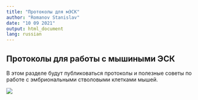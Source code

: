 ```yaml
---
title: "Протоколы для мЭСК"
author: "Romanov Stanislav"
date: "10 09 2021"
output: html_document
lang: russian
---
```


## Протоколы для работы с мышиными ЭСК

В этом разделе будут публиковаться протоколы и полезные советы по работе с эмбриональными стволовыми клетками мышей.

![](https://pics.me.me/the-onion-lab-mouse-nervous-for-first-day-of-new-13093557.png)
